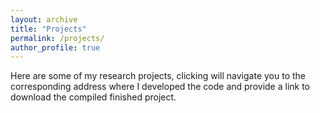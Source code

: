 ```yaml
---
layout: archive
title: "Projects"
permalink: /projects/
author_profile: true
---
```


Here are some of my research projects, clicking will navigate you to the corresponding address where I developed the code and provide a link to download the compiled finished project.